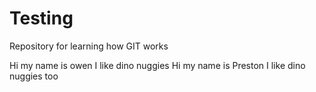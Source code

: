 # Testing
Repository for learning how GIT works

Hi my name is owen I like dino nuggies
Hi my name is Preston I like dino nuggies too